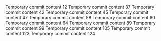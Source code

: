 Temporary commit content 12
Temporary commit content 37
Temporary commit content 42
Temporary commit content 45
Temporary commit content 47
Temporary commit content 58
Temporary commit content 60
Temporary commit content 64
Temporary commit content 89
Temporary commit content 99
Temporary commit content 105
Temporary commit content 123
Temporary commit content 124
